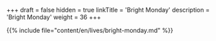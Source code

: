 +++
draft = false
hidden = true
linkTitle = 'Bright Monday'
description = 'Bright Monday'
weight = 36
+++

{{% include file="content/en/lives/bright-monday.md" %}}
